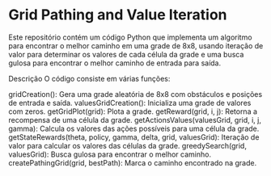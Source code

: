 # Grid Pathing and Value Iteration
Este repositório contém um código Python que implementa um algoritmo para encontrar o melhor caminho em uma grade de 8x8, usando iteração de valor para determinar os valores de cada célula da grade e uma busca gulosa para encontrar o melhor caminho de entrada para saída.

Descrição
O código consiste em várias funções:

gridCreation(): Gera uma grade aleatória de 8x8 com obstáculos e posições de entrada e saída.
valuesGridCreation(): Inicializa uma grade de valores com zeros.
getGridPlot(grid): Plota a grade.
getReward(grid, i, j): Retorna a recompensa de uma célula da grade.
getActionsValues(valuesGrid, grid, i, j, gamma): Calcula os valores das ações possíveis para uma célula da grade.
getStateRewards(theta, policy, gamma, delta, grid, valuesGrid): Iteração de valor para calcular os valores das células da grade.
greedySearch(grid, valuesGrid): Busca gulosa para encontrar o melhor caminho.
createPathingGrid(grid, bestPath): Marca o caminho encontrado na grade.
